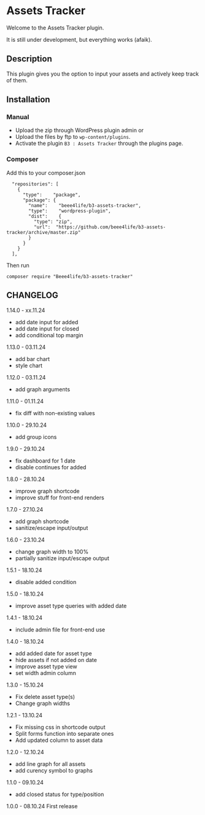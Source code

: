 # Assets Tracker

Welcome to the Assets Tracker plugin.

It is still under development, but everything works (afaik).

## Description

This plugin gives you the option to input your assets and actively keep track of them.

## Installation

### Manual
* Upload the zip through WordPress plugin admin or
* Upload the files by ftp to `wp-content/plugins`.
* Activate the plugin `B3 : Assets Tracker` through the plugins page.

### Composer
Add this to your composer.json
```
  "repositories": [
    {
      "type":    "package",
      "package": {
        "name":    "beee4life/b3-assets-tracker",
        "type":    "wordpress-plugin",
        "dist":    {
          "type": "zip",
          "url":  "https://github.com/beee4life/b3-assets-tracker/archive/master.zip"
        }
      }
    }
  ],
```

Then run
```
composer require "Beee4life/b3-assets-tracker"
```

## CHANGELOG

1.14.0 - xx.11.24
* add date input for added
* add date input for closed
* add conditional top margin

1.13.0 - 03.11.24
* add bar chart
* style chart

1.12.0 - 03.11.24
* add graph arguments

1.11.0 - 01.11.24
* fix diff with non-existing values

1.10.0 - 29.10.24
* add group icons

1.9.0 - 29.10.24
* fix dashboard for 1 date
* disable continues for added

1.8.0 - 28.10.24
* improve graph shortcode
* improve stuff for front-end renders

1.7.0 - 27.10.24
* add graph shortcode
* sanitize/escape input/output

1.6.0 - 23.10.24
* change graph width to 100%
* partially sanitize input/escape output

1.5.1 - 18.10.24
* disable added condition

1.5.0 - 18.10.24
* improve asset type queries with added date

1.4.1 - 18.10.24
* include admin file for front-end use

1.4.0 - 18.10.24
* add added date for asset type
* hide assets if not added on date
* improve asset type view
* set width admin column

1.3.0 - 15.10.24
* Fix delete asset type(s)
* Change graph widths

1.2.1 - 13.10.24
* Fix missing css in shortcode output
* Split forms function into separate ones
* Add updated column to asset data

1.2.0 - 12.10.24
* add line graph for all assets
* add curency symbol to graphs

1.1.0 - 09.10.24
* add closed status for type/position

1.0.0 - 08.10.24
First release
